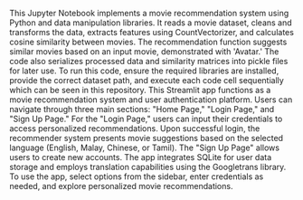 This Jupyter Notebook implements a movie recommendation system using Python and data manipulation libraries. It reads a movie dataset, cleans and transforms the data, extracts features using CountVectorizer, and calculates cosine similarity between movies. The recommendation function suggests similar movies based on an input movie, demonstrated with 'Avatar.' The code also serializes processed data and similarity matrices into pickle files for later use. To run this code, ensure the required libraries are installed, provide the correct dataset path, and execute each code cell sequentially which can be seen in this repository.
This Streamlit app functions as a movie recommendation system and user authentication platform. Users can navigate through three main sections: "Home Page," "Login Page," and "Sign Up Page." For the "Login Page," users can input their credentials to access personalized recommendations. Upon successful login, the recommender system presents movie suggestions based on the selected language (English, Malay, Chinese, or Tamil). The "Sign Up Page" allows users to create new accounts. The app integrates SQLite for user data storage and employs translation capabilities using the Googletrans library. To use the app, select options from the sidebar, enter credentials as needed, and explore personalized movie recommendations.
